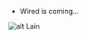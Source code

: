 - Wired is coming...

![alt Lain](https://github.com/pxzdot/pxzdot/blob/94ddfb7245a081ad12abb0887e33d1e82d4cb400/lain.gif?raw=true)
